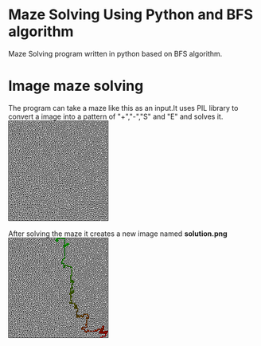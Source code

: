 # Maze Solving Using Python and BFS algorithm

Maze Solving program written in python based on BFS algorithm.<br>

# Image maze solving

The program can take a maze like this as an input.It uses PIL library to convert a image into a pattern of "+","-","S" and "E" and solves it.<br>
<img src="maze_medium.png"><br>

After solving the maze it creates a new image named <b>solution.png</b><br>
<img src="solution.png">
